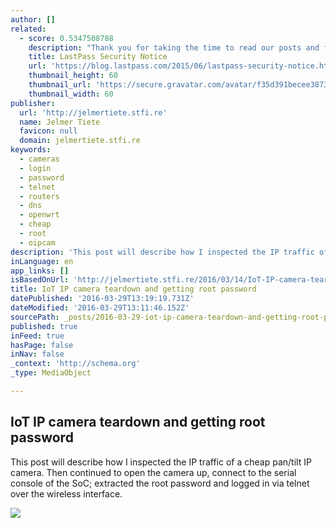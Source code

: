 ```yaml
---
author: []
related:
  - score: 0.5347508788
    description: "Thank you for taking the time to read our posts and follow our recommended actions after the recent events. Behind-the-scenes, our response has been ongoing. As we mentioned before, we've engaged security experts and firms to help us, and we're working with the authorities to take the appropriate actions."
    title: LastPass Security Notice
    url: 'https://blog.lastpass.com/2015/06/lastpass-security-notice.html/'
    thumbnail_height: 60
    thumbnail_url: 'https://secure.gravatar.com/avatar/f35d391becee38736b67d4423885cea7?s=60&d=mm&r=pg'
    thumbnail_width: 60
publisher:
  url: 'http://jelmertiete.stfi.re'
  name: Jelmer Tiete
  favicon: null
  domain: jelmertiete.stfi.re
keywords:
  - cameras
  - login
  - password
  - telnet
  - routers
  - dns
  - openwrt
  - cheap
  - root
  - oipcam
description: 'This post will describe how I inspected the IP traffic of a cheap pan/tilt IP camera. Then continued to open the camera up, connect to the serial console of the SoC; extracted the root password and logged in via telnet over the wireless interface.'
inLanguage: en
app_links: []
isBasedOnUrl: 'http://jelmertiete.stfi.re/2016/03/14/IoT-IP-camera-teardown-and-getting-root-password/?sf=wrrpje'
title: IoT IP camera teardown and getting root password
datePublished: '2016-03-29T13:19:19.731Z'
dateModified: '2016-03-29T13:11:46.152Z'
sourcePath: _posts/2016-03-29-iot-ip-camera-teardown-and-getting-root-password.md
published: true
inFeed: true
hasPage: false
inNav: false
_context: 'http://schema.org'
_type: MediaObject

---
```

<article style=""><h1>IoT IP camera teardown and getting root password</h1><p>This post will describe how I inspected the IP traffic of a cheap pan/tilt IP camera. Then continued to open the camera up, connect to the serial console of the SoC; extracted the root password and logged in via telnet over the wireless interface.</p><img src="http://jelmertiete.stfi.re/images/2016-03-11-IoT-IP-camera-teardown-and-getting-root-password-7-small.jpg" /></article>